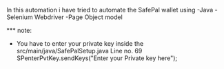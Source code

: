 In this automation i have tried to automate the SafePal wallet using
-Java
-Selenium Webdriver
-Page Object model 


*** note:
- You have to enter your private key inside the src/main/java/SafePalSetup.java
Line no. 69
SPenterPvtKey.sendKeys("Enter your Private key here");
